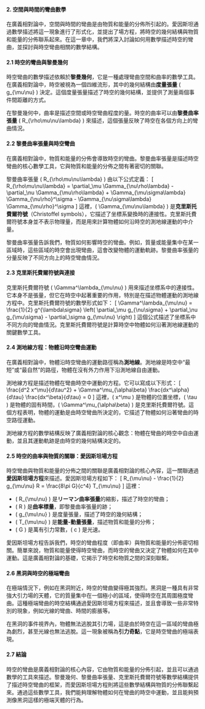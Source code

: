 #### 2. 空間與時間的彎曲數學

在廣義相對論中，空間與時間的彎曲是由物質和能量的分佈所引起的。愛因斯坦通過數學描述將這一現象進行了形式化，並提出了場方程，將時空的幾何結構與物質和能量的分佈聯系起來。在這一章中，我們將深入討論如何用數學描述時空的彎曲，並探討與時空彎曲相關的數學結構。

#### 2.1 時空的彎曲與黎曼幾何

時空彎曲的數學描述依賴於**黎曼幾何**，它是一種處理彎曲空間和曲率的數學工具。在廣義相對論中，時空被視為一個四維流形，其中的幾何結構由**度量張量** \( g_{\mu\nu} \) 決定。這個度量張量描述了時空的幾何結構，並提供了測量兩個事件間距離的方式。

在黎曼幾何中，曲率是描述空間或時空彎曲程度的量。時空的曲率可以由**黎曼曲率張量** \( R_{\rho\mu\nu\lambda} \) 來描述，這個張量反映了時空在各個方向上的彎曲情況。

#### 2.2 黎曼曲率張量與時空彎曲

在廣義相對論中，物質和能量的分佈會導致時空的彎曲。黎曼曲率張量是描述時空彎曲的核心數學工具，它與物質和能量的分佈之間有著密切的關聯。

黎曼曲率張量 \( R_{\rho\mu\nu\lambda} \) 由以下公式定義：
\[
R_{\rho\mu\nu\lambda} = \partial_\mu \Gamma_{\nu\rho\lambda} - \partial_\nu \Gamma_{\mu\rho\lambda} + \Gamma_{\mu\sigma\lambda} \Gamma_{\nu\rho}^\sigma - \Gamma_{\nu\sigma\lambda} \Gamma_{\mu\rho}^\sigma
\]
這裡，\( \Gamma_{\mu\nu\lambda} \) 是**克里斯托費爾符號**（Christoffel symbols），它描述了坐標系變換時的連接性。克里斯托費爾符號本身並不表示物理量，而是用來計算物體如何沿時空的測地線運動的中介量。

黎曼曲率張量告訴我們，物質如何影響時空的彎曲。例如，質量或能量集中在某一區域時，這些區域的時空會出現彎曲，這會改變物體的運動軌跡。黎曼曲率張量的分量反映了不同方向上的時空彎曲情況。

#### 2.3 克里斯托費爾符號與連接

克里斯托費爾符號 \( \Gamma^\lambda_{\mu\nu} \) 用來描述坐標系中的連接性。它本身不是張量，但它在時空中起著重要的作用，特別是在描述物體運動的測地線方程中。克里斯托費爾符號的數學形式如下：
\[
\Gamma^\lambda_{\mu\nu} = \frac{1}{2} g^{\lambda\sigma} \left( \partial_\mu g_{\nu\sigma} + \partial_\nu g_{\mu\sigma} - \partial_\sigma g_{\mu\nu} \right)
\]
這個公式描述了坐標系中不同方向的彎曲情況。克里斯托費爾符號是計算時空中物體如何沿著測地線運動的關鍵數學工具。

#### 2.4 測地線方程：物體沿時空彎曲運動

在廣義相對論中，物體沿時空彎曲的運動路徑稱為**測地線**。測地線是時空中“最短”或“最自然”的路徑，物體在沒有外力作用下沿測地線自由運動。

測地線方程是描述物體在彎曲時空中運動的方程。它可以寫成以下形式：
\[
\frac{d^2 x^\mu}{d\tau^2} + \Gamma^\mu_{\alpha\beta} \frac{dx^\alpha}{d\tau} \frac{dx^\beta}{d\tau} = 0
\]
這裡，\( x^\mu \) 是物體的位置坐標，\( \tau \) 是物體的固有時間，\( \Gamma^\mu_{\alpha\beta} \) 是克里斯托費爾符號。這個方程表明，物體的運動是由時空彎曲所決定的，它描述了物體如何沿著彎曲的時空路徑運動。

測地線方程的數學結構反映了廣義相對論的核心觀念：物體在彎曲的時空中自由運動，並且其運動軌跡是由時空的幾何結構決定的。

#### 2.5 時空的曲率與物質的關聯：愛因斯坦場方程

時空彎曲與物質和能量的分佈之間的關聯是廣義相對論的核心內容，這一關聯通過**愛因斯坦場方程**來描述。愛因斯坦場方程如下：
\[
R_{\mu\nu} - \frac{1}{2} g_{\mu\nu} R = \frac{8\pi G}{c^4} T_{\mu\nu}
\]
這裡：
- \( R_{\mu\nu} \) 是**リーマン曲率張量**的縮影，描述了時空的彎曲；
- \( R \) 是**曲率標量**，即黎曼曲率張量的跡；
- \( g_{\mu\nu} \) 是度量張量，描述了時空的幾何結構；
- \( T_{\mu\nu} \) 是**能量-動量張量**，描述物質和能量的分佈；
- \( G \) 是萬有引力常數，\( c \) 是光速。

愛因斯坦場方程告訴我們，時空的彎曲程度（即曲率）與物質和能量的分佈密切相關。簡單來說，物質和能量使得時空彎曲，而時空的彎曲又決定了物體如何在其中運動。這是廣義相對論的基礎，它揭示了時空和物質之間的深刻聯繫。

#### 2.6 黑洞與時空的極端彎曲

在極端情況下，例如在黑洞附近，時空的彎曲變得極其強烈。黑洞是一種具有非常強大引力場的天體，它的質量集中在一個極小的區域，使得時空在其周圍極度彎曲。這種極端彎曲的時空結構通過愛因斯坦場方程來描述，並且會導致一些非常特別的現象，例如光線的彎曲、時間的膨脹等。

在黑洞的事件視界內，物體無法逃脫其引力場，這是由於時空在這一區域的彎曲極為劇烈，甚至光線也無法逃脫。這一現象被稱為**引力奇點**，它是時空彎曲的極端表現。

#### 2.7 結論

時空的彎曲是廣義相對論的核心內容，它由物質和能量的分佈引起，並且可以通過數學的工具來描述。黎曼幾何、黎曼曲率張量、克里斯托費爾符號等數學結構提供了描述時空彎曲的框架，而愛因斯坦場方程則將這些數學結構與物質的分佈聯繫起來。通過這些數學工具，我們能夠理解物體如何在彎曲的時空中運動，並且能夠預測像黑洞這樣的極端天體的行為。